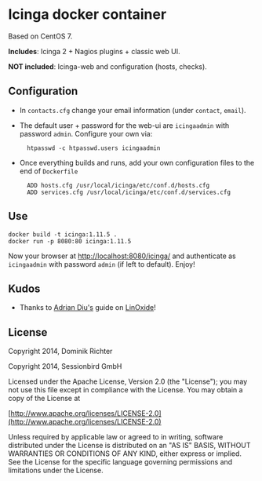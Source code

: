# Icinga docker container

Based on CentOS 7.

**Includes**: Icinga 2 + Nagios plugins + classic web UI.

**NOT included**: Icinga-web and configuration (hosts, checks).

## Configuration

* In `contacts.cfg` change your email information (under `contact`, `email`).

* The default user + password for the web-ui are `icingaadmin` with password `admin`. Configure your own via:

        htpasswd -c htpasswd.users icingaadmin

* Once everything builds and runs, add your own configuration files to the end of `Dockerfile`

        ADD hosts.cfg /usr/local/icinga/etc/conf.d/hosts.cfg
        ADD services.cfg /usr/local/icinga/etc/conf.d/services.cfg

## Use

```
docker build -t icinga:1.11.5 .
docker run -p 8080:80 icinga:1.11.5
```

Now your browser at [http://localhost:8080/icinga/](http://localhost:8080/icinga/) and authenticate as `icingaadmin` with password `admin` (if left to default). Enjoy!

## Kudos

* Thanks to [Adrian Diu's](http://linoxide.com/author/adriand/) guide on [LinOxide](http://linoxide.com/monitoring-2/install-configure-icinga-linux/)!

## License

Copyright 2014, Dominik Richter

Copyright 2014, Sessionbird GmbH

Licensed under the Apache License, Version 2.0 (the "License"); you may not use this file except in compliance with the License. You may obtain a copy of the License at

[http://www.apache.org/licenses/LICENSE-2.0](http://www.apache.org/licenses/LICENSE-2.0)

Unless required by applicable law or agreed to in writing, software distributed under the License is distributed on an "AS IS" BASIS, WITHOUT WARRANTIES OR CONDITIONS OF ANY KIND, either express or implied. See the License for the specific language governing permissions and limitations under the License.
